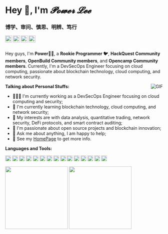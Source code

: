 # Hey 👋, I'm _𝓟𝓸𝔀𝓮𝓻 𝓛𝓮𝓮_

### 博学、审问、慎思、明辨、笃行

<a href="https://www.x.com/_PowerLee_">
  <img align="left" alt="PowerLee's X" width="22px" src="https://cdn.jsdelivr.net/npm/simple-icons@v3/icons/twitter.svg" />
</a>
<a href="www.linkedin.com/in/pengwang-li-8564a5378">
  <img align="left" alt="PowerLee's Email" width="22px" src="https://cdn.jsdelivr.net/npm/simple-icons@v3/icons/linkedin.svg" />
</a>
<a href="https://www.facebook.com/profile.php?id=100094803286405">
  <img align="left" alt="PowerLee's Email" width="22px" src="https://cdn.jsdelivr.net/npm/simple-icons@v3/icons/facebook.svg" />
</a>
<a href="https://discord.com">
  <img align="left" alt="PowerLee's Email" width="22px" src="https://cdn.jsdelivr.net/npm/simple-icons@v3/icons/discord.svg" />
</a>


<!-- <a href="mailto:sunk1ng@foxmail.com">
  <img align="left" alt="PowerLee's Email" width="22px" src="https://cdn.jsdelivr.net/npm/simple-icons@v3/icons/gmail.svg" />
</a> -->


<br />
<br />

Hey guys, I'm **Power🤷‍♂️**, a **Rookie Programmer 🐦**, **HackQuest Community members**, **OpenBuild Community members**, and **Opencamp Community members**. Currently, I'm a DevSecOps Engineer focusing on cloud computing, passionate about blockchain technology, cloud computing, and network security.

  <img align="right" alt="GIF" src="https://media.giphy.com/media/v1.Y2lkPWVjZjA1ZTQ3cHNmaGh5NW9yNWRrNnZqa2J1YTdoaDNjc21yNmxxMW9ldmhnNzY0eCZlcD12MV9naWZzX3NlYXJjaCZjdD1n/vrxxqQbyRxYi6scCjT/giphy.gif" />

**Talking about Personal Stuffs:**

- 👨🏽‍💻 I'm currently working as a DevSecOps Engineer focusing on cloud computing and security;
- 🌱 I'm currently learning blockchain technology, cloud computing, and network security;
- 🤔 My interests are with data analysis, quantitative trading, network security, DeFi protocols, and smart contract auditing;
- 💼 I'm passionate about open source projects and blockchain innovation;
- 💬 Ask me about anything, I am happy to help;
- 📝 See my [HomePage](https://newpower.pro) to get more info.

**Languages and Tools:**  

<code><img height="18" src="https://skillicons.dev/icons?i=c"></code>
<code><img height="18" src="https://skillicons.dev/icons?i=cpp"></code>
<code><img height="18" src="https://skillicons.dev/icons?i=rust"></code>
<code><img height="18" src="https://skillicons.dev/icons?i=python"></code>
<code><img height="18" src="https://skillicons.dev/icons?i=solidity"></code>
<code><img height="18" src="https://skillicons.dev/icons?i=bash"></code>
<code><img height="18" src="https://skillicons.dev/icons?i=windows"></code>
<code><img height="18" src="https://skillicons.dev/icons?i=linux"></code>
<code><img height="18" src="https://skillicons.dev/icons?i=kali"></code>
<code><img height="18" src="https://skillicons.dev/icons?i=docker"></code>
<code><img height="18" src="https://skillicons.dev/icons?i=kubernetes"></code>
<code><img height="18" src="https://skillicons.dev/icons?i=django"></code>
<code><img height="18" src="https://skillicons.dev/icons?i=fastapi"></code>
<code><img height="18" src="https://skillicons.dev/icons?i=react"></code>
<code><img height="18" src="https://skillicons.dev/icons?i=仓颉"></code>

<p align="">
  <img src="https://github-readme-stats.vercel.app/api/top-langs/?username=0xiPower&hide=handlebars&langs_count=8&layout=compact&exclude_repo=blog,vuepress-theme-vdoing,hexo,hexo-theme-next,images,jack&bg_color=30,e96443,904e95&title_color=fff&text_color=fff" height="200px"></img>
  <img src="https://github-readme-stats.vercel.app/api?username=0xiPower&show_icons=true&&theme=radical&layout=compact" height="200px"></img>
</p>
